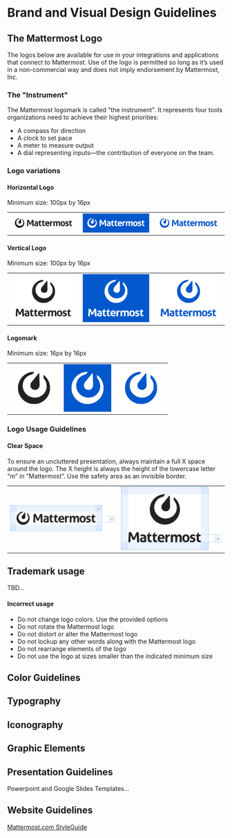 # Brand and Visual Design Guidelines

## The Mattermost Logo
The logos below are available for use in your integrations and applications that connect to Mattermost. Use of the logo is permitted so long as it’s used in a non-commercial way and does not imply endorsement by Mattermost, Inc.

### The "Instrument"
The Mattermost logomark is called "the instrument". It represents four tools organizations need to achieve their highest priorities: 
- A compass for direction
- A clock to set pace
- A meter to measure output
- A dial representing inputs—the contribution of everyone on the team.

### Logo variations
#### Horizontal Logo
Minimum size: 100px by 16px
<table>
  <tr>
    <td>
      <img src="/.gitbook/assets/brand-and-visual-design-guidelines-logo-horizontal.png" width="250">
    </td>
    <td>
      <img src="/.gitbook/assets/brand-and-visual-design-guidelines-logo-horizontal-white.png" width="250">
    </td>
    <td>
      <img src="/.gitbook/assets/brand-and-visual-design-guidelines-logo-horizontal-blue.png" width="250">
    </td>
  </tr>
</table>
  
#### Vertical Logo
Minimum size: 100px by 16px
<table>
  <tr>
    <td>
      <img src="/.gitbook/assets/brand-and-visual-design-guidelines-logo-vertical.png" width="215">
    </td>
    <td>
      <img src="/.gitbook/assets/brand-and-visual-design-guidelines-logo-vertical-white.png" width="215">
    </td>
    <td>
      <img src="/.gitbook/assets/brand-and-visual-design-guidelines-logo-vertical-blue.png" width="215">
    </td>
  </tr>
</table>

#### Logomark
Minimum size: 16px by 16px
<table>
  <tr>
    <td>
      <img src="/.gitbook/assets/brand-and-visual-design-guidelines-logo-logomark.png" width="110">
    </td>
    <td>
      <img src="/.gitbook/assets/brand-and-visual-design-guidelines-logo-logomark-white.png" width="110">
    </td>
    <td>
      <img src="/.gitbook/assets/brand-and-visual-design-guidelines-logo-logomark-blue.png" width="110">
    </td>
  </tr>
</table>

### Logo Usage Guidelines
#### Clear Space
To ensure an uncluttered presentation, always maintain a full X space around the logo. The X height is always the height of the lowercase letter “m” in “Mattermost”. Use the safety area as an invisible border.
<table>
  <tr>
    <td><img src="/.gitbook/assets/brand-and-visual-design-guidelines-logo-horizontal-clear-space.png"></td>
    <td><img src="/.gitbook/assets/brand-and-visual-design-guidelines-logo-vertical-clear-space.png"></td>
  </tr>
</table>

## Trademark usage
TBD...

#### Incorrect usage
- Do not change logo colors. Use the provided options
- Do not rotate the Mattermost logo
- Do not distort or alter the Mattermost logo
- Do not lockup any other words along with the Mattermost logo
- Do not rearrange elements of the logo
- Do not use the logo at sizes smaller than the indicated minimum size

## Color Guidelines



## Typography

## Iconography

## Graphic Elements

## Presentation Guidelines
Powerpoint and Google Slides Templates...

## Website Guidelines
[Mattermost.com StyleGuide](https://mattermost.wayfx.com/0ddc9bpne/p/07a9e9-misc)
